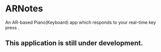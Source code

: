 # ARNotes
An AR-based Piano(Keyboard) app which responds to your real-time key press .  

## This application is still under development.


